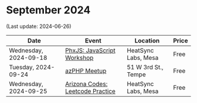 # September 2024

(Last update: 2024-06-26)

| Date | Event | Location | Price |
| ---- | ----- | -------- | ----- |
| Wednesday, 2024-09-18 | [PhxJS: JavaScript Workshop](https://www.meetup.com/phoenix-javascript/events/nvncmtygcmbxb/) | HeatSync Labs, Mesa | Free |
| Tuesday, 2024-09-24 | [azPHP Meetup](https://www.meetup.com/azphpug/events/vqdnltygcmbgc/) | 51 W 3rd St., Tempe | Free |
| Wednesday, 2024-09-25 | [Arizona Codes: Leetcode Practice](https://www.meetup.com/arizona-codes/) | HeatSync Labs, Mesa | Free |
